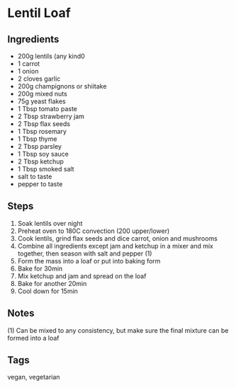 # Lentil Loaf

## Ingredients

* 200g lentils (any kind0 
* 1 carrot
* 1 onion
* 2 cloves garlic
* 200g champignons or shiitake
* 200g mixed nuts
* 75g yeast flakes 
* 1 Tbsp tomato paste
* 2 Tbsp strawberry jam
* 2 Tbsp flax seeds
* 1 Tbsp rosemary
* 1 Tbsp thyme
* 2 Tbsp parsley
* 1 Tbsp soy sauce 
* 2 Tbsp ketchup
* 1 Tbsp smoked salt 
* salt to taste
* pepper to taste

## Steps

1. Soak lentils over night
2. Preheat oven to 180C convection (200 upper/lower) 
2. Cook lentils, grind flax seeds and dice carrot, onion and mushrooms
3. Combine all ingredients except jam and ketchup in a mixer and mix together, then season with salt and pepper (1)
4. Form the mass into a loaf or put into baking form
5. Bake for 30min
6. Mix ketchup and jam and spread on the loaf 
7. Bake for another 20min
8. Cool down for 15min

## Notes

(1) Can be mixed to any consistency, but make sure the final mixture can be formed into a loaf

## Tags
vegan, vegetarian
